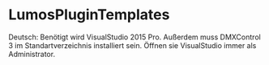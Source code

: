 # LumosPluginTemplates

Deutsch:
Benötigt wird VisualStudio 2015 Pro.
Außerdem muss DMXControl 3  im Standartverzeichnis installiert sein.
Öffnen sie VisualStudio immer als Administrator.
